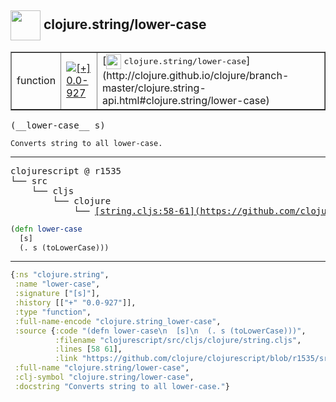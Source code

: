 ## <img width="48px" valign="middle" src="http://i.imgur.com/Hi20huC.png"> clojure.string/lower-case

 <table border="1">
<tr>
<td>function</td>
<td><a href="https://github.com/cljsinfo/api-refs/tree/0.0-927"><img valign="middle" alt="[+] 0.0-927" src="https://img.shields.io/badge/+-0.0--927-lightgrey.svg"></a> </td>
<td>
[<img height="24px" valign="middle" src="http://i.imgur.com/1GjPKvB.png"> <samp>clojure.string/lower-case</samp>](http://clojure.github.io/clojure/branch-master/clojure.string-api.html#clojure.string/lower-case)
</td>
</tr>
</table>

 <samp>
(__lower-case__ s)<br>
</samp>

```
Converts string to all lower-case.
```

---

 <pre>
clojurescript @ r1535
└── src
    └── cljs
        └── clojure
            └── <ins>[string.cljs:58-61](https://github.com/clojure/clojurescript/blob/r1535/src/cljs/clojure/string.cljs#L58-L61)</ins>
</pre>

```clj
(defn lower-case
  [s]
  (. s (toLowerCase)))
```


---

```clj
{:ns "clojure.string",
 :name "lower-case",
 :signature ["[s]"],
 :history [["+" "0.0-927"]],
 :type "function",
 :full-name-encode "clojure.string_lower-case",
 :source {:code "(defn lower-case\n  [s]\n  (. s (toLowerCase)))",
          :filename "clojurescript/src/cljs/clojure/string.cljs",
          :lines [58 61],
          :link "https://github.com/clojure/clojurescript/blob/r1535/src/cljs/clojure/string.cljs#L58-L61"},
 :full-name "clojure.string/lower-case",
 :clj-symbol "clojure.string/lower-case",
 :docstring "Converts string to all lower-case."}

```
